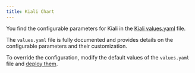 ```yaml
---
title: Kiali Chart
---
```


You find the configurable parameters for Kiali in the [Kiali values.yaml](https://github.com/kyma-project/kyma/blob/master/resources/kiali/values.yaml) file.

The `values.yaml` file is fully documented and provides details on the configurable parameters and their customization. 

To override the configuration, modify the default values of the `values.yaml` file and [deploy them](../../04-operation-guides/operations/03-change-kyma-config-values.md).
